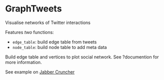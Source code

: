 GraphTweets
===========

Visualise networks of Twitter interactions

Features *two* functions:

* `edge_table`: build edge table from tweets
* `node_table`: build node table to add meta data

Build edge table and vertices to plot social network. See ?documention for more information.

See example on [Jabber Cruncher](http://jabber-cruncher.com/wp-content/uploads/2015/05/GraphTweets_Example-Jabber-Cruncher.pdf)